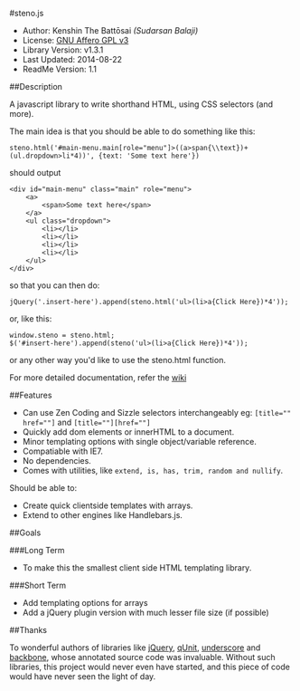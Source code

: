 ﻿#steno.js

* Author: Kenshin The Battōsai *(Sudarsan Balaji)*
* License: [GNU Affero GPL v3](http://www.gnu.org/licenses/agpl-3.0.html)
* Library Version: v1.3.1
* Last Updated: 2014-08-22
* ReadMe Version: 1.1

##Description

A javascript library to write shorthand HTML, using CSS selectors (and more).

The main idea is that you should be able to do something like this:

`steno.html('#main-menu.main[role="menu"]>((a>span{\\text})+(ul.dropdown>li*4))', {text: 'Some text here'})`

should output

```
<div id="main-menu" class="main" role="menu">
    <a>
        <span>Some text here</span>
    </a>
    <ul class="dropdown">
        <li></li>
        <li></li>
        <li></li>
        <li></li>
    </ul>
</div>
```

so that you can then do:

`jQuery('.insert-here').append(steno.html('ul>(li>a{Click Here})*4'));`

or, like this:

```
window.steno = steno.html;
$('#insert-here').append(steno('ul>(li>a{Click Here})*4'));
```

or any other way you'd like to use the steno.html function.

For more detailed documentation, refer the [wiki](https://github.com/kenshinthebattosai/steno.js/wiki)

##Features

* Can use Zen Coding and Sizzle selectors interchangeably
eg: `[title="" href=""]` and `[title=""][href=""]`
* Quickly add dom elements or innerHTML to a document.
* Minor templating options with single object/variable reference.
* Compatiable with IE7.
* No dependencies.
* Comes with utilities, like `extend, is, has, trim, random and nullify`. 

Should be able to:

* Create quick clientside templates with arrays.
* Extend to other engines like Handlebars.js.

##Goals

###Long Term

* To make this the smallest client side HTML templating library.

###Short Term

* Add templating options for arrays
* Add a jQuery plugin version with much lesser file size (if possible)

##Thanks

To wonderful authors of libraries like [jQuery](http://jquery.com), [qUnit](http://qunitjs.com),
[underscore](http://underscorejs.org) and [backbone](http://backbonejs.org),
whose annotated source code was invaluable. Without such libraries, this project would
never even have started, and this piece of code would have never seen the light of day.
